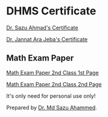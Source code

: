 # DHMS Certificate

<a href="dhms-md-sazu-ahammed.jpg" target="_blank" title="Sabber Ahmad Rahiq">Dr. Sazu Ahmad's Certificate</a>

<a href="dhms-jannat-ara-jeba.jpg" target="_blank" title="Jannat Ara Jeba">Dr. Jannat Ara Jeba's Certificate</a>

## Math Exam Paper

<a href="math-exam-1st-page.jpg" target="_blank">Math Exam Paper 2nd Class 1st Page</a>

<a href="math-exam-2nd-page.jpg" target="_blank">Math Exam Paper 2nd Class 2nd Page</a>

It's only need for personal use only!

Prepared by <a href="https://homeopathytips.xyz/" target="_top">Dr. Md Sazu Ahammed</a>.
